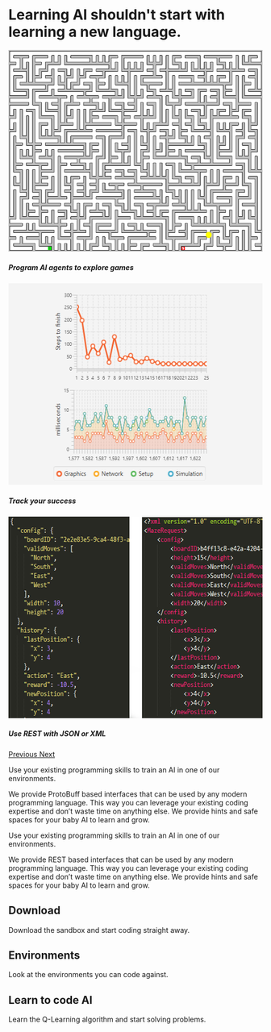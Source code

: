 # Learning AI shouldn't start with learning a new language. 

  <div class="carousel carousel-fade bg-secondary" id="feature" data-ride="carousel">
    <div class="carousel-inner pt-5">
      <div class="carousel-item active">
        <img class="d-block shadow-lg" src="images/carousel1.png" alt="Image 1" style="margin: auto; height:400px; width:533px;">
        <div class="carousel-caption d-none d-md-block">
          <h5>Program AI agents to explore games</h5>
        </div>
      </div>
      <div class="carousel-item">
        <img class="d-block shadow-lg" src="images/carousel2.png" alt="Image 2" style="margin: auto; height:400px; width:533px;">
        <div class="carousel-caption d-none d-md-block">
          <h5>Track your success</h5>
        </div>
      </div>
      <div class="carousel-item">
        <img class="d-block shadow-lg" src="images/carousel3.png" alt="Image 3" style="margin: auto; height:400px; width:632px;">
        <div class="carousel-caption d-none d-md-block">
          <h5>Use REST with JSON or XML</h5>
        </div>
      </div>
    </div>
    <a class="carousel-control-prev" href="#feature" role="button" data-slide="prev">
      <span class="carousel-control-prev-icon" aria-hidden="true"></span>
      <span class="sr-only">Previous</span>
    </a>
    <a class="carousel-control-next" href="#feature" role="button" data-slide="next">
      <span class="carousel-control-next-icon" aria-hidden="true"></span>
      <span class="sr-only">Next</span>
    </a>
  </div>

Use your existing programming skills to train an AI in one of our environments.

We provide ProtoBuff based interfaces that can be used by any modern programming language. This way you can leverage your existing coding expertise and don’t waste time on anything else. We provide hints and safe spaces for your baby AI to learn and grow.

Use your existing programming skills to train an AI in one of our environments.

We provide REST based interfaces that can be used by any modern programming language. This way you can leverage your existing coding expertise and don’t waste time on anything else. We provide hints and safe spaces for your baby AI to learn and grow.

<div class="container text-center">
<div class="row align-items-start">
<div class="col">

## Download

Download the sandbox and start coding straight away.

</div>
<div class="col">

## Environments

Look at the environments you can code against.

</div>
<div class="col">

## Learn to code AI

Learn the Q-Learning algorithm and start solving problems.

</div>
</div>
</div>






